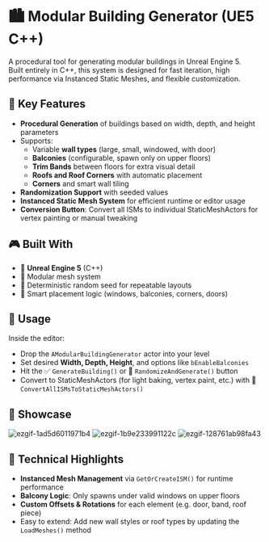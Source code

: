 # 🏙️ Modular Building Generator (UE5 C++)

A procedural tool for generating modular buildings in Unreal Engine 5.  
Built entirely in C++, this system is designed for fast iteration, high performance via Instanced Static Meshes, and flexible customization.

## 🔧 Key Features

- **Procedural Generation** of buildings based on width, depth, and height parameters
- Supports:
  - Variable **wall types** (large, small, windowed, with door)
  - **Balconies** (configurable, spawn only on upper floors)
  - **Trim Bands** between floors for extra visual detail
  - **Roofs and Roof Corners** with automatic placement
  - **Corners** and smart wall tiling
- **Randomization Support** with seeded values
- **Instanced Static Mesh System** for efficient runtime or editor usage
- **Conversion Button**: Convert all ISMs to individual StaticMeshActors for vertex painting or manual tweaking

## 🎮 Built With

- 💠 **Unreal Engine 5** (C++)
- 🧱 Modular mesh system
- 🎲 Deterministic random seed for repeatable layouts
- 🧠 Smart placement logic (windows, balconies, corners, doors)

## 🚀 Usage

Inside the editor:
- Drop the `AModularBuildingGenerator` actor into your level
- Set desired **Width, Depth, Height**, and options like `bEnableBalconies`
- Hit the ✅ `GenerateBuilding()` or 🎲 `RandomizeAndGenerate()` button
- Convert to StaticMeshActors (for light baking, vertex paint, etc.) with 🧱 `ConvertAllISMsToStaticMeshActors()`

## 📸 Showcase
![ezgif-1ad5d6011971b4](https://github.com/user-attachments/assets/53fa3eb9-22e2-4715-a350-22be1cd06dfb)
![ezgif-1b9e233991122c](https://github.com/user-attachments/assets/d0b61864-f713-46b1-b959-b4323835816d)
![ezgif-128761ab98fa43](https://github.com/user-attachments/assets/e3782c4f-6d23-478f-9203-75d707c8f688)



## 🧠 Technical Highlights

- **Instanced Mesh Management** via `GetOrCreateISM()` for runtime performance
- **Balcony Logic**: Only spawns under valid windows on upper floors
- **Custom Offsets & Rotations** for each element (e.g. door, band, roof piece)
- Easy to extend: Add new wall styles or roof types by updating the `LoadMeshes()` method
